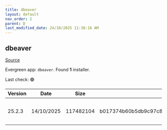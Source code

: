 ```yaml
---
title: dbeaver
layout: default
nav_order: 2
parent: D
last_modified_date: 24/10/2025 11:38:16 AM
---
```


## dbeaver

[Source](https://github.com/dbeaver/dbeaver)

Evergreen app: `dbeaver`. Found **1** installer.

Last check: 🟢

| Version | Date       | Size      | Sha256                                                           | Architecture | InstallerType | Type | URI                                                                                                                                                                                              |
| ------- | ---------- | --------- | ---------------------------------------------------------------- | ------------ | ------------- | ---- | ------------------------------------------------------------------------------------------------------------------------------------------------------------------------------------------------ |
| 25.2.3  | 14/10/2025 | 117482104 | b017374b60b5db9c97c8f9fc202a6e9297201763c596ff5849d77affcfe97b25 | x64          | Default       | exe  | [https://github.com/dbeaver/dbeaver/releases/download/25.2.3/dbeaver-ce-25.2.3-x86_64-setup.exe](https://github.com/dbeaver/dbeaver/releases/download/25.2.3/dbeaver-ce-25.2.3-x86_64-setup.exe) |
